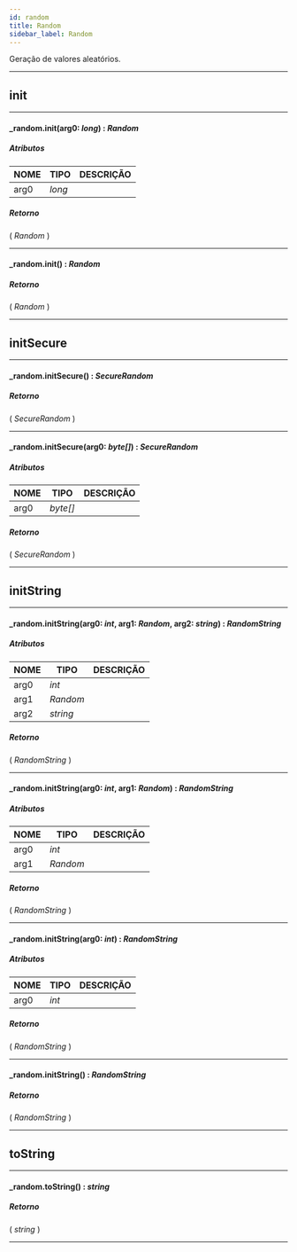 ```yaml
---
id: random
title: Random
sidebar_label: Random
---
```


Geração de valores aleatórios.

---

## init

---

#### _random.init(arg0: _long_) : _Random_
##### Atributos

| NOME | TIPO | DESCRIÇÃO |
|---|---|---|
| arg0 | _long_ |   |

##### Retorno

( _Random_ )


---

#### _random.init() : _Random_
##### Retorno

( _Random_ )


---

## initSecure

---

#### _random.initSecure() : _SecureRandom_
##### Retorno

( _SecureRandom_ )


---

#### _random.initSecure(arg0: _byte[]_) : _SecureRandom_
##### Atributos

| NOME | TIPO | DESCRIÇÃO |
|---|---|---|
| arg0 | _byte[]_ |   |

##### Retorno

( _SecureRandom_ )


---

## initString

---

#### _random.initString(arg0: _int_, arg1: _Random_, arg2: _string_) : _RandomString_
##### Atributos

| NOME | TIPO | DESCRIÇÃO |
|---|---|---|
| arg0 | _int_ |   |
| arg1 | _Random_ |   |
| arg2 | _string_ |   |

##### Retorno

( _RandomString_ )


---

#### _random.initString(arg0: _int_, arg1: _Random_) : _RandomString_
##### Atributos

| NOME | TIPO | DESCRIÇÃO |
|---|---|---|
| arg0 | _int_ |   |
| arg1 | _Random_ |   |

##### Retorno

( _RandomString_ )


---

#### _random.initString(arg0: _int_) : _RandomString_
##### Atributos

| NOME | TIPO | DESCRIÇÃO |
|---|---|---|
| arg0 | _int_ |   |

##### Retorno

( _RandomString_ )


---

#### _random.initString() : _RandomString_
##### Retorno

( _RandomString_ )


---

## toString

---

#### _random.toString() : _string_
##### Retorno

( _string_ )


---


